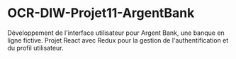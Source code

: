 # OCR-DIW-Projet11-ArgentBank
 Développement de l'interface utilisateur pour Argent Bank, une banque en ligne fictive. Projet React avec Redux pour la gestion de l'authentification et du profil utilisateur.
